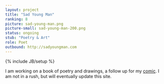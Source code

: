 ```yaml
---
layout: project
title: "Sad Young Man"
ranking: 8
picture: sad-young-man.png
picture-small: sad-young-man-200.png
status: ongoing
stub: "Poetry & Art"
role: Poet
outbound: http://sadyoungman.com
---
```

{% include JB/setup %}

I am working on a book of poetry and drawings, a follow up for my [comic](../the-burnt-fen-maunderings). I am not in a rush, but will eventually update this site.